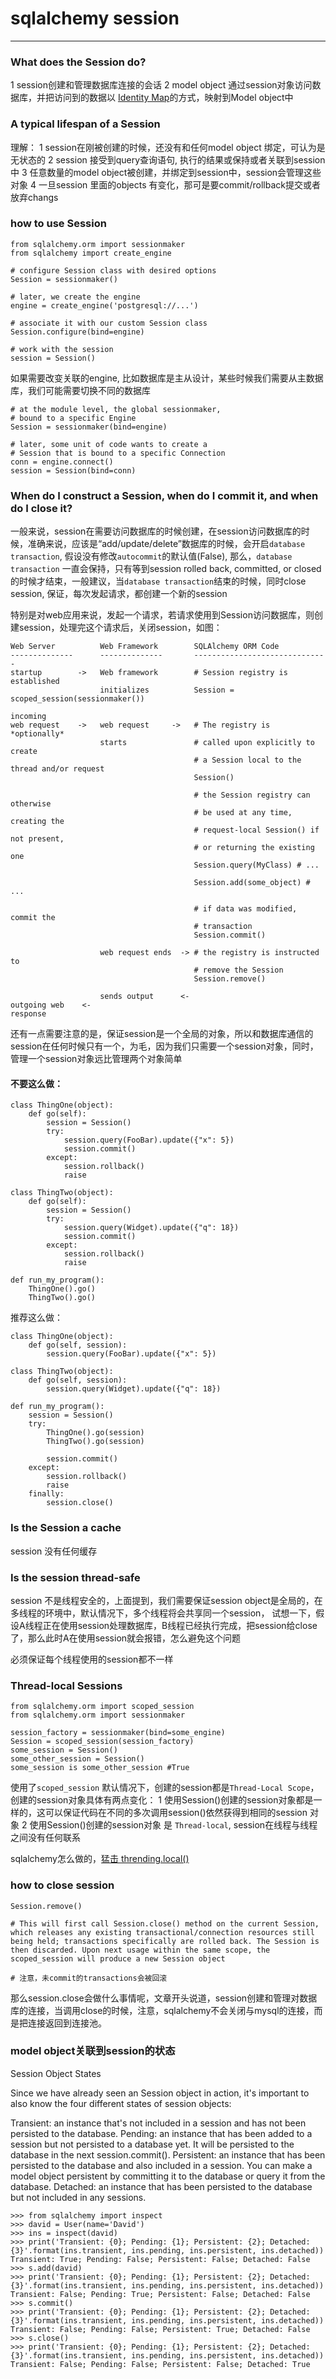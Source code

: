 # sqlalchemy session


-------
### What does the Session do?
1 session创建和管理数据库连接的会话
2 model object 通过session对象访问数据库，并把访问到的数据以 [Identity Map](http://martinfowler.com/eaaCatalog/identityMap.html)的方式，映射到Model object中

### A typical lifespan of a Session

理解：
1 session在刚被创建的时候，还没有和任何model object 绑定，可认为是无状态的
2 session 接受到query查询语句, 执行的结果或保持或者关联到session中
3 任意数量的model object被创建，并绑定到session中，session会管理这些对象
4 一旦session 里面的objects 有变化，那可是要commit/rollback提交或者放弃changs

### how to use Session
```
from sqlalchemy.orm import sessionmaker
from sqlalchemy import create_engine

# configure Session class with desired options
Session = sessionmaker()

# later, we create the engine
engine = create_engine('postgresql://...')

# associate it with our custom Session class
Session.configure(bind=engine)

# work with the session
session = Session()
```

如果需要改变关联的engine, 比如数据库是主从设计，某些时候我们需要从主数据库，我们可能需要切换不同的数据库
```
# at the module level, the global sessionmaker,
# bound to a specific Engine
Session = sessionmaker(bind=engine)

# later, some unit of code wants to create a
# Session that is bound to a specific Connection
conn = engine.connect()
session = Session(bind=conn)
```

### When do I construct a Session, when do I commit it, and when do I close it?

一般来说，session在需要访问数据库的时候创建，在session访问数据库的时候，准确来说，应该是“add/update/delete”数据库的时候，会开启`database transaction`, 假设没有修改`autocommit`的默认值(False), 那么，`database transaction` 一直会保持，只有等到session rolled back, committed, or closed的时候才结束，一般建议，当`database transaction`结束的时候，同时close session, 保证，每次发起请求，都创建一个新的session

特别是对web应用来说，发起一个请求，若请求使用到Session访问数据库，则创建session，处理完这个请求后，关闭session，如图：
```
Web Server          Web Framework        SQLAlchemy ORM Code
--------------      --------------       ------------------------------
startup        ->   Web framework        # Session registry is established
                    initializes          Session = scoped_session(sessionmaker())

incoming
web request    ->   web request     ->   # The registry is *optionally*
                    starts               # called upon explicitly to create
                                         # a Session local to the thread and/or request
                                         Session()

                                         # the Session registry can otherwise
                                         # be used at any time, creating the
                                         # request-local Session() if not present,
                                         # or returning the existing one
                                         Session.query(MyClass) # ...

                                         Session.add(some_object) # ...

                                         # if data was modified, commit the
                                         # transaction
                                         Session.commit()

                    web request ends  -> # the registry is instructed to
                                         # remove the Session
                                         Session.remove()

                    sends output      <-
outgoing web    <-
response
```

还有一点需要注意的是，保证session是一个全局的对象，所以和数据库通信的session在任何时候只有一个，为毛，因为我们只需要一个session对象，同时，管理一个session对象远比管理两个对象简单

#### 不要这么做：
```
class ThingOne(object):
    def go(self):
        session = Session()
        try:
            session.query(FooBar).update({"x": 5})
            session.commit()
        except:
            session.rollback()
            raise

class ThingTwo(object):
    def go(self):
        session = Session()
        try:
            session.query(Widget).update({"q": 18})
            session.commit()
        except:
            session.rollback()
            raise

def run_my_program():
    ThingOne().go()
    ThingTwo().go()
```

推荐这么做：
```
class ThingOne(object):
    def go(self, session):
        session.query(FooBar).update({"x": 5})

class ThingTwo(object):
    def go(self, session):
        session.query(Widget).update({"q": 18})

def run_my_program():
    session = Session()
    try:
        ThingOne().go(session)
        ThingTwo().go(session)

        session.commit()
    except:
        session.rollback()
        raise
    finally:
        session.close()
```

### Is the Session a cache
 session 没有任何缓存

### Is the session thread-safe
session 不是线程安全的，上面提到，我们需要保证session object是全局的，在多线程的环境中，默认情况下，多个线程将会共享同一个session， 试想一下，假设A线程正在使用session处理数据库，B线程已经执行完成，把session给close了，那么此时A在使用session就会报错，怎么避免这个问题

必须保证每个线程使用的session都不一样

### Thread-local Sessions
```
from sqlalchemy.orm import scoped_session
from sqlalchemy.orm import sessionmaker

session_factory = sessionmaker(bind=some_engine)
Session = scoped_session(session_factory)
some_session = Session()
some_other_session = Session()
some_session is some_other_session #True
```
使用了`scoped_session` 默认情况下，创建的session都是`Thread-Local Scope`，创建的session对象具体有两点变化：
1 使用Session()创建的session对象都是一样的，这可以保证代码在不同的多次调用session()依然获得到相同的session 对象
2 使用Session()创建的session对象 是 `Thread-local`, session在线程与线程之间没有任何联系

sqlalchemy怎么做的，[猛击 thrending.local()](http://docs.python.org/library/threading.html#threading.local)

### how to close session
```
Session.remove()

# This will first call Session.close() method on the current Session, which releases any existing transactional/connection resources still being held; transactions specifically are rolled back. The Session is then discarded. Upon next usage within the same scope, the scoped_session will produce a new Session object

# 注意，未commit的transactions会被回滚

```
那么session.close会做什么事情呢，文章开头说道，session创建和管理对数据库的连接，当调用close的时候，注意，sqlalchemy不会关闭与mysql的连接，而是把连接返回到连接池。

### model object关联到session的状态
Session Object States

Since we have already seen an Session object in action, it's important to also know the four different states of session objects:

Transient: an instance that's not included in a session and has not been persisted to the database.
Pending: an instance that has been added to a session but not persisted to a database yet. It will be persisted to the database in the next session.commit().
Persistent: an instance that has been persisted to the database and also included in a session. You can make a model object persistent by committing it to the database or query it from the database.
Detached: an instance that has been persisted to the database but not included in any sessions.

```
>>> from sqlalchemy import inspect
>>> david = User(name='David')
>>> ins = inspect(david)
>>> print('Transient: {0}; Pending: {1}; Persistent: {2}; Detached: {3}'.format(ins.transient, ins.pending, ins.persistent, ins.detached))
Transient: True; Pending: False; Persistent: False; Detached: False
>>> s.add(david)
>>> print('Transient: {0}; Pending: {1}; Persistent: {2}; Detached: {3}'.format(ins.transient, ins.pending, ins.persistent, ins.detached))
Transient: False; Pending: True; Persistent: False; Detached: False
>>> s.commit()
>>> print('Transient: {0}; Pending: {1}; Persistent: {2}; Detached: {3}'.format(ins.transient, ins.pending, ins.persistent, ins.detached))
Transient: False; Pending: False; Persistent: True; Detached: False
>>> s.close()
>>> print('Transient: {0}; Pending: {1}; Persistent: {2}; Detached: {3}'.format(ins.transient, ins.pending, ins.persistent, ins.detached))
Transient: False; Pending: False; Persistent: False; Detached: True

```








